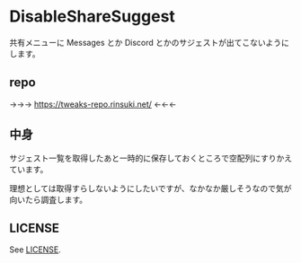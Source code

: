 # DisableShareSuggest

共有メニューに Messages とか Discord とかのサジェストが出てこないようにします。

## repo

→→→ https://tweaks-repo.rinsuki.net/ ←←←

## 中身

サジェスト一覧を取得したあと一時的に保存しておくところで空配列にすりかえています。

理想としては取得すらしないようにしたいですが、なかなか厳しそうなので気が向いたら調査します。

## LICENSE

See [LICENSE](LICENSE).
